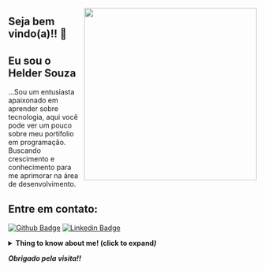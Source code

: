 <p> <img src="https://i.imgur.com/rNcOnlY.png" width="350" height="350" align="right">
 
## Seja bem vindo(a)!! 👋 

## Eu sou o Helder Souza

 ...Sou um entusiasta apaixonado em aprender sobre tecnologia, aqui você pode ver um pouco sobre meu portifolio em programação.<br>
Buscando crescimento e conhecimento para me aprimorar na área de desenvolvimento.

</p>

## Entre em contato:

[![Github Badge](https://img.shields.io/badge/-Github-000?style=flat-square&logo=Github&logoColor=white&link=https://github.com/Helder-Souza)](https://github.com/Helder-Souza)
[![Linkedin Badge](https://img.shields.io/badge/-LinkedIn-blue?style=flat-square&logo=Linkedin&logoColor=white&link=https://www.linkedin.com/in/helder-souza-7b3591183//)](https://www.linkedin.com/in/helder-souza-7b3591183/)

<details>
 <summary> <b> Thing to know about me! <!b> (click to expand<i/>) </summary>
  
  ![Helder Souza GitHub stats](https://github-readme-stats.vercel.app/api?username=Helder-Souza&show_icons=true&theme=maroongold)
  
  ![Top Langs](https://github-readme-stats.vercel.app/api/top-langs/?username=Helder-Souza&layout=compact)
  <br>
  
  </details>

Obrigado pela visita!!

<!--
**Helder-Souza/Helder-Souza** is a ✨ _special_ ✨ repository because its `README.md` (this file) appears on your GitHub profile.

Here are some ideas to get you started:

- 🔭 I’m currently working on ...
- 🌱 I’m currently learning ...
- 👯 I’m looking to collaborate on ...
- 🤔 I’m looking for help with ...
- 💬 Ask me about ...
- 📫 How to reach me: ...
- 😄 Pronouns: ...
- ⚡ Fun fact: ...
-->
